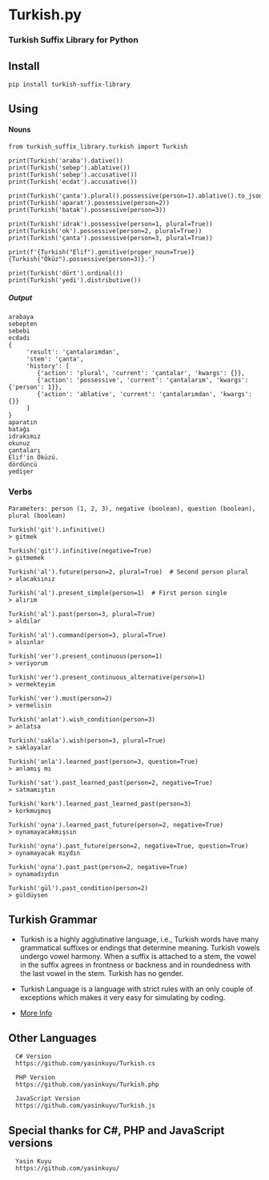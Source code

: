 Turkish.py
==========

### Turkish Suffix Library for Python

## Install 
    pip install turkish-suffix-library

## Using

#### Nouns
    from turkish_suffix_library.turkish import Turkish

    print(Turkish('araba').dative())
    print(Turkish('sebep').ablative())
    print(Turkish('sebep').accusative())
    print(Turkish('ecdat').accusative())
   
    print(Turkish('çanta').plural().possessive(person=1).ablative().to_json())
    print(Turkish('aparat').possessive(person=2))
    print(Turkish('batak').possessive(person=3))
   
    print(Turkish('idrak').possessive(person=1, plural=True))
    print(Turkish('ok').possessive(person=2, plural=True))
    print(Turkish('çanta').possessive(person=3, plural=True))
   
    print(f'{Turkish("Elif").genitive(proper_noun=True)} {Turkish("Öküz").possessive(person=3)}.')
   
    print(Turkish('dört').ordinal())
    print(Turkish('yedi').distributive())
        
##### Output
    arabaya
    sebepten
    sebebi
    ecdadı
    {
         'result': 'çantalarımdan', 
         'stem': 'çanta', 
         'history': [
            {'action': 'plural', 'current': 'çantalar', 'kwargs': {}}, 
            {'action': 'possessive', 'current': 'çantalarım', 'kwargs': {'person': 1}}, 
            {'action': 'ablative', 'current': 'çantalarımdan', 'kwargs': {}}
         ]
    }
    aparatın
    batağı
    idrakımız
    okunuz
    çantaları
    Elif'in Öküzü.
    dördüncü
    yedişer


### Verbs
    Parameters: person (1, 2, 3), negative (boolean), question (boolean), plural (boolean)

    Turkish('git').infinitive()
    > gitmek 
    
    Turkish('git').infinitive(negative=True)
    > gitmemek

    Turkish('al').future(person=2, plural=True)  # Second person plural
    > alacaksınız

    Turkish('al').present_simple(person=1)  # First person single
    > alırım
    
    Turkish('al').past(person=3, plural=True)
    > aldılar
    
    Turkish('al').command(person=3, plural=True)
    > alsınlar
    
    Turkish('ver').present_continuous(person=1)
    > veriyorum
    
    Turkish('ver').present_continuous_alternative(person=1)
    > vermekteyim
    
    Turkish('ver').must(person=2)
    > vermelisin
    
    Turkish('anlat').wish_condition(person=3)
    > anlatsa
    
    Turkish('sakla').wish(person=3, plural=True)
    > saklayalar
    
    Turkish('anla').learned_past(person=3, question=True)
    > anlamış mı
    
    Turkish('sat').past_learned_past(person=2, negative=True)
    > satmamıştın
    
    Turkish('kork').learned_past_learned_past(person=3)
    > korkmuşmuş
    
    Turkish('oyna').learned_past_future(person=2, negative=True)
    > oynamayacakmışsın
    
    Turkish('oyna').past_future(person=2, negative=True, question=True)
    > oynamayacak mıydın
    
    Turkish('oyna').past_past(person=2, negative=True)
    > oynamadıydın
    
    Turkish('gül').past_condition(person=2)
    > güldüysen

## Turkish Grammar
 * Turkish is a highly agglutinative language, i.e., Turkish words have many 
   grammatical suffixes or endings that determine meaning. Turkish vowels 
   undergo vowel harmony. When a suffix is attached to a stem, the vowel in 
   the suffix agrees in frontness or backness and in roundedness with the last 
   vowel in the stem. Turkish has no gender.

 * Turkish Language is a language with strict rules with an only couple of 
   exceptions which makes it very easy for simulating by coding.

 * [More Info](http://en.wikipedia.org/wiki/Turkish_grammar)

## Other Languages 
      C# Version
      https://github.com/yasinkuyu/Turkish.cs
      
      PHP Version
      https://github.com/yasinkuyu/Turkish.php
      
      JavaScript Version
      https://github.com/yasinkuyu/Turkish.js


## Special thanks for C#, PHP and JavaScript versions
      Yasin Kuyu
      https://github.com/yasinkuyu/
